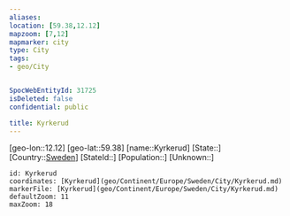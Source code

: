 ```yaml
---
aliases: 
location: [59.38,12.12]
mapzoom: [7,12] 
mapmarker: city 
type: City
tags:
- geo/City


SpocWebEntityId: 31725
isDeleted: false
confidential: public

title: Kyrkerud
---
```

[geo-lon::12.12]
[geo-lat::59.38]
[name::Kyrkerud]
[State::]
[Country::[Sweden](geo/Continent/Europe/Sweden.md)]
[StateId::]
[Population::]
[Unknown::]


```leaflet
id: Kyrkerud
coordinates: [Kyrkerud](geo/Continent/Europe/Sweden/City/Kyrkerud.md)
markerFile: [Kyrkerud](geo/Continent/Europe/Sweden/City/Kyrkerud.md)
defaultZoom: 11 
maxZoom: 18
```


